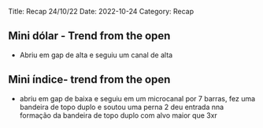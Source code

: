 Title: Recap 24/10/22
Date: 2022-10-24
Category: Recap

## Mini dólar - Trend from the open

* Abriu em gap de alta e seguiu um canal de alta

## Mini índice- trend from the open

* abriu em gap de baixa e seguiu em um microcanal por 7 barras, fez uma bandeira de topo duplo e soutou uma perna 2
deu entrada nna formação da bandeira de topo duplo com alvo maior que 3xr
